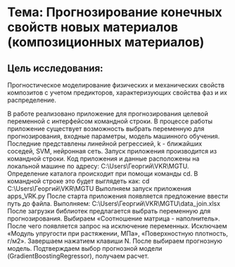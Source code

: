 # Тема: Прогнозирование конечных свойств новых материалов (композиционных материалов)

## Цель исследования:
Прогностическое моделирование физических и механических свойств композитов с учетом предикторов, характеризующих свойства фаз и их распределение. 

В работе реализовано приложение для прогнозирования целевой переменной с интерфейсом командной строки. 
В процессе работы приложение существует возможность выбрать переменную для прогнозирования, входные параметры, модель машинного обучения. Последние представлены линейной регрессией, k - ближайших соседей, SVM, нейронная сеть.
Запуск приложения производится из командной строки. Код приложения и данные расположены на локальной машине по адресу: C:\Users\Георгий\VKR\MGTU.  
Определение каталога происходит при помощи команды cd. В командной строке это будет выглядеть как:
cd C:\Users\Георгий\VKR\MGTU
Выполняем запуск приложения apps_VRK.py
После старта приложения появляется предложение ввести путь до файла. 
Выполняем: C:\Users\Георгий\VKR\MGTU\data_join.xlsx
После загрузки библиотек предлагается выбрать переменную для прогнозирования.
Выбираем «Соотношение матрица - наполнитель». После чего появляется запрос на исключение переменных. 
Исключаем «Модуль упругости при растяжении, МПа», «Поверхностную плотность, г/м2». 
Завершаем нажатием клавиши N. После выбираем прогнозную модель. Подтверждаем выбор прогнозной модели (GradientBoostingRegressor), получаем расчет.
